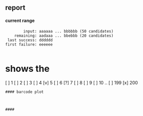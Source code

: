 

## report



#### current range
```
        input: aaaaaa ... bbbbbb (50 candidates)
    remaining: aadaaa ... bbebbb (20 candidates)
 last success: dddddd
first failure: eeeeee


```
# shows the 
[ ] 1
[ ] 2
[ ] 3
[ ] 4
[v] 5
[ ] 6
[?] 7
[ ] 8
[ ] 9
[ ] 10
..
[ ] 199
[x] 200
```
#### barcode plot



#### 